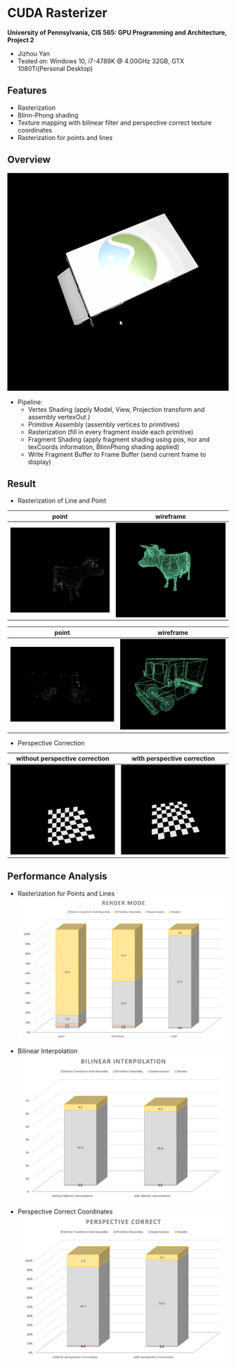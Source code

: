 CUDA Rasterizer
===============

**University of Pennsylvania, CIS 565: GPU Programming and Architecture, Project 2**

* Jizhou Yan
* Tested on: Windows 10, i7-4789K @ 4.00GHz 32GB, GTX 1080Ti(Personal Desktop)

## Features
* Rasterization
* Blinn-Phong shading
* Texture mapping with bilinear filter and perspective correct texture coordinates
* Rasterization for points and lines 

## Overview

![overview](img/1.gif)

  * Pipeline: 
	* Vertex Shading (apply Model, View, Projection transform and assembly vertexOut )
	* Primitive Assembly (assembly vertices to primitives)
	* Rasterization (fill in every fragment inside each primitive)
	* Fragment Shading (apply fragment shading using pos, nor and texCoords information, BlinnPhong shading applied)
	* Write Fragment Buffer to Frame Buffer (send current frame to display)

## Result

  * Rasterization of Line and Point

|point|wireframe|
|----|----|
|![](img/cowpoint.png)|![](img/cowline.png)|

|point|wireframe|
|----|----|
|![](img/chunkpoint.png)|![](img/chunkline.PNG)|

  * Perspective Correction

|without perspective correction|with perspective correction|
|----|----|
|![](img/withoutPerspectiveCorrectness.PNG)|![](img/withPerspectiveCorrectness.PNG)|

## Performance Analysis
  * Rasterization for Points and Lines
      ![](img/pa1.png)
      
  * Bilinear Interpolation
      ![](img/pa2.png)
      
  * Perspective Correct Coordinates
      ![](img/pa3.png)
